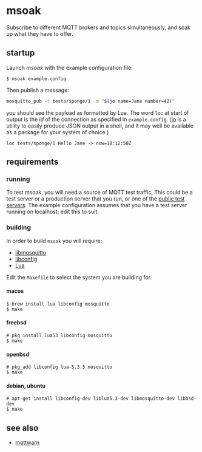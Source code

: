 # msoak

Subscribe to different MQTT brokers and topics simultaneously, and soak up what they have to offer.

## startup

Launch _msoak_ with the example configuration file:

```console
$ msoak example.config
```

Then publish a message:

```bash
mosquitto_pub -t tests/sponge/1 -m "$(jo name=Jane number=42)"
```

you should see the payload as formatted by Lua. The word `loc` at start of output is the _id_ of the connection as specified in `example.config`. ([jo](https://github.com/jpmens/jo) is a utility to easily produce JSON output in a shell, and it may well be available as a package for your system of choice.)

```
loc tests/sponge/1 Hello Jane -> now=18:12:50Z
```

## requirements

### running

To test msoak, you will need a source of MQTT test traffic, This could be a test server or a production server that you run, or one of the [public test servers](https://github.com/mqtt/mqtt.github.io/wiki/public_brokers). The example configuration assumes that you have a test server running on localhost; edit this to suit.

### building

In order to build `msoak` you will require:

* [libmosquitto](http://mosquitto.org)
* [libconfig](http://www.hyperrealm.com/libconfig/)
* [Lua](http://www.lua.org)

Edit the `Makefile` to select the system you are building for.

#### macos

```console
$ brew install lua libconfig mosquitto
$ make
```

#### freebsd

```console
# pkg install lua53 libconfig mosquitto
$ make
```

#### openbsd

```console
# pkg_add libconfig lua-5.3.5 mosquitto
$ make
```

#### debian, ubuntu

```console
# apt-get install libconfig-dev liblua5.3-dev libmosquitto-dev libbsd-dev
$ make
```

## see also

* [mqttwarn](https://github.com/jpmens/mqttwarn)
